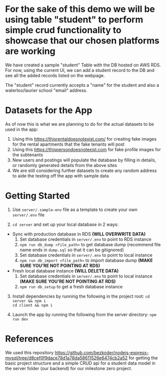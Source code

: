 # For the sake of this demo we will be using table "student" to perform simple crud functionality to showcase that our chosen platforms are working #
We have created a sample "student" Table with the DB hosted on AWS RDS. For now, using the current UI, we can add a student record to the DB and see all the added records listed on the webpage.

The "student" record currently accepts a "name" for the student and also a waterloo/laurier school "email" address.

# Datasets for the App #
As of now this is what we are planning to do for the actual datasets to be used in the app:
1. Using this https://thisrentaldoesnotexist.com/ for creating fake images for the rental apartments that the fake tenants will post
2. Using this https://thispersondoesnotexist.com for fake profile images for the subtenants
3. New users and postings will populate the database by filling in details, or randomly generated details from the above sites
4. We are still considering further datasets to create any random address to aide the testing off the app with sample data

# Getting Started #
1. Use `server/.sample-env` file as a template to create your own `server/.env` file

2. `cd server` and set up your local database in 2 ways:
  - Sync with production database in RDS **(WILL OVERWRITE DATA)**
    1. Set database credentials in `server/.env` to point to RDS instance
    2. `npm run db_dump <file_path>` to get database dump (recommend file name ends in `dump.sql` so that it can be gitignored)
    3. Set database credentials in `server/.env` to point to local instance
    4. `npm run db_import <file_path>` to import database dump **(MAKE SURE YOU'RE NOT POINTING AT RDS)**
  - Fresh local database instance **(WILL DELETE DATA)**
    1. Set database credentials in `server/.env` to point to local instance **(MAKE SURE YOU'RE NOT POINTING AT RDS)**
    2. `npm run db_setup` to get a fresh database instance

3. Install dependencies by running the following in the project root:
`cd server && npm i` <br>
`cd client && npm i`

4. Launch the app by running the following from the server directory:
`npm run dev`

# References #
We used this repository https://github.com/bezkoder/nodejs-express-mysql/tree/d8cef0f9dace78d1a78da58611526e6474cb2a52 for getting the basic project structure and a simple CRUD api for a student data model in the server folder (our backend) for our milestone zero project.
